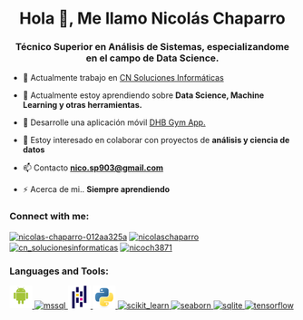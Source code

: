 <h1 align="center">Hola 👋, Me llamo Nicolás Chaparro</h1>
<h3 align="center">Técnico Superior en Análisis de Sistemas, especializandome en el campo de Data Science.</h3>

- 🔭 Actualmente trabajo en [CN Soluciones Informáticas](https://www.instagram.com/cn_solucionesinformaticas/)

- 🌱 Actualmente estoy aprendiendo sobre **Data Science, Machine Learning y otras herramientas.**

- 📱 Desarrolle una aplicación móvil [DHB Gym App.](https://www.instagram.com/reel/CvsydfzJ_Pe/)

- 🤝 Estoy interesado en colaborar con proyectos de **análisis y ciencia de datos**

- 📫 Contacto **nico.sp903@gmail.com**

- ⚡ Acerca de mi.. **Siempre aprendiendo**

<h3 align="left">Connect with me:</h3>
<p align="left">
<a href="https://linkedin.com/in/nicolas-chaparro-012aa325a" target="blank"><img align="center" src="https://raw.githubusercontent.com/rahuldkjain/github-profile-readme-generator/master/src/images/icons/Social/linked-in-alt.svg" alt="nicolas-chaparro-012aa325a" height="30" width="40" /></a>
<a href="https://kaggle.com/nicolaschaparro" target="blank"><img align="center" src="https://raw.githubusercontent.com/rahuldkjain/github-profile-readme-generator/master/src/images/icons/Social/kaggle.svg" alt="nicolaschaparro" height="30" width="40" /></a>
<a href="https://instagram.com/cn_solucionesinformaticas" target="blank"><img align="center" src="https://raw.githubusercontent.com/rahuldkjain/github-profile-readme-generator/master/src/images/icons/Social/instagram.svg" alt="cn_solucionesinformaticas" height="30" width="40" /></a>
<a href="https://discord.gg/nicoch3871" target="blank"><img align="center" src="https://raw.githubusercontent.com/rahuldkjain/github-profile-readme-generator/master/src/images/icons/Social/discord.svg" alt="nicoch3871" height="30" width="40" /></a>
</p>

<h3 align="left">Languages and Tools:</h3>
<p align="left"> <a href="https://developer.android.com" target="_blank" rel="noreferrer"> <img src="https://raw.githubusercontent.com/devicons/devicon/master/icons/android/android-original-wordmark.svg" alt="android" width="40" height="40"/> </a> <a href="https://www.microsoft.com/en-us/sql-server" target="_blank" rel="noreferrer"> <img src="https://www.svgrepo.com/show/303229/microsoft-sql-server-logo.svg" alt="mssql" width="40" height="40"/> </a> <a href="https://pandas.pydata.org/" target="_blank" rel="noreferrer"> <img src="https://raw.githubusercontent.com/devicons/devicon/2ae2a900d2f041da66e950e4d48052658d850630/icons/pandas/pandas-original.svg" alt="pandas" width="40" height="40"/> </a> <a href="https://www.python.org" target="_blank" rel="noreferrer"> <img src="https://raw.githubusercontent.com/devicons/devicon/master/icons/python/python-original.svg" alt="python" width="40" height="40"/> </a> <a href="https://scikit-learn.org/" target="_blank" rel="noreferrer"> <img src="https://upload.wikimedia.org/wikipedia/commons/0/05/Scikit_learn_logo_small.svg" alt="scikit_learn" width="40" height="40"/> </a> <a href="https://seaborn.pydata.org/" target="_blank" rel="noreferrer"> <img src="https://seaborn.pydata.org/_images/logo-mark-lightbg.svg" alt="seaborn" width="40" height="40"/> </a> <a href="https://www.sqlite.org/" target="_blank" rel="noreferrer"> <img src="https://www.vectorlogo.zone/logos/sqlite/sqlite-icon.svg" alt="sqlite" width="40" height="40"/> </a> <a href="https://www.tensorflow.org" target="_blank" rel="noreferrer"> <img src="https://www.vectorlogo.zone/logos/tensorflow/tensorflow-icon.svg" alt="tensorflow" width="40" height="40"/> </a> </p>
